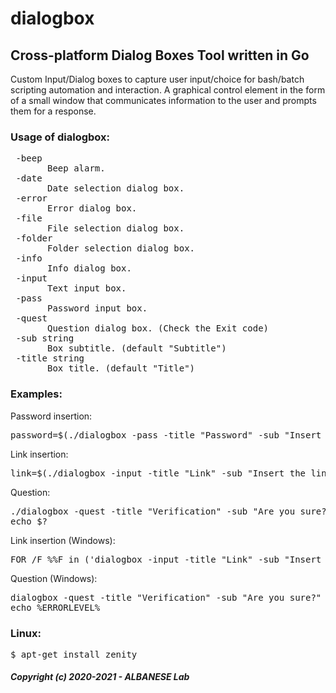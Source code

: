 # dialogbox
## Cross-platform Dialog Boxes Tool written in Go 
Custom Input/Dialog boxes to capture user input/choice for bash/batch scripting automation and interaction. A graphical control element in the form of a small window that communicates information to the user and prompts them for a response. 

### Usage of dialogbox:
<pre> -beep
       Beep alarm.
 -date
       Date selection dialog box.
 -error
       Error dialog box.
 -file
       File selection dialog box.
 -folder
       Folder selection dialog box.
 -info
       Info dialog box.
 -input
       Text input box.
 -pass
       Password input box.
 -quest
       Question dialog box. (Check the Exit code)
 -sub string
       Box subtitle. (default "Subtitle")
 -title string
       Box title. (default "Title")</pre>

### Examples:
Password insertion:
<pre>password=$(./dialogbox -pass -title "Password" -sub "Insert Password:")</pre>
Link insertion:
<pre>link=$(./dialogbox -input -title "Link" -sub "Insert the link:")</pre>
Question:
<pre>./dialogbox -quest -title "Verification" -sub "Are you sure?"
echo $?</pre>

Link insertion (Windows):
<pre>FOR /F %%F in ('dialogbox -input -title "Link" -sub "Insert the link:"') do (set link=%%F)</pre> 
Question (Windows):
<pre>dialogbox -quest -title "Verification" -sub "Are you sure?"
echo %ERRORLEVEL%</pre>

### Linux:
<pre>$ apt-get install zenity</pre>

##### Copyright (c) 2020-2021 - ALBANESE Lab
